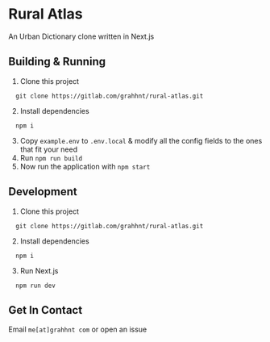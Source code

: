 # Rural Atlas
An Urban Dictionary clone written in Next.js

## Building & Running
1. Clone this project
```
  git clone https://gitlab.com/grahhnt/rural-atlas.git
```
2. Install dependencies
```
  npm i
```
3. Copy `example.env` to `.env.local` & modify all the config fields to the ones that fit your need
4. Run `npm run build`
5. Now run the application with `npm start`

## Development
1. Clone this project
```
  git clone https://gitlab.com/grahhnt/rural-atlas.git
```
2. Install dependencies
```
  npm i
```
3. Run Next.js
```
  npm run dev
```

## Get In Contact
Email `me[at]grahhnt com` or open an issue

